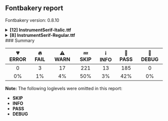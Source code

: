 ## Fontbakery report

Fontbakery version: 0.8.10

<details><summary><b>[12] InstrumentSerif-Italic.ttf</b></summary><div><details><summary>🔥 <b>FAIL:</b> Checking OS/2 fsSelection value. (<a href="https://font-bakery.readthedocs.io/en/stable/fontbakery/profiles/googlefonts.html#com.google.fonts/check/fsselection">com.google.fonts/check/fsselection</a>)</summary><div>


* 🔥 **FAIL** OS/2 fsSelection REGULAR bit should be unset. [code: bad-REGULAR]
* 🔥 **FAIL** OS/2 fsSelection ITALIC bit should be set. [code: bad-ITALIC]
</div></details><details><summary>🔥 <b>FAIL:</b> Checking head.macStyle value. (<a href="https://font-bakery.readthedocs.io/en/stable/fontbakery/profiles/googlefonts.html#com.google.fonts/check/mac_style">com.google.fonts/check/mac_style</a>)</summary><div>


* 🔥 **FAIL** head macStyle ITALIC bit should be set. [code: bad-ITALIC]
</div></details><details><summary>🔥 <b>FAIL:</b> Check font names are correct (<a href="https://font-bakery.readthedocs.io/en/stable/fontbakery/profiles/googlefonts.html#com.google.fonts/check/font_names">com.google.fonts/check/font_names</a>)</summary><div>


* 🔥 **FAIL** Font names are incorrect:

| nameID | current | expected |
| :--- | :--- | :--- |
| Family Name | Instrument Serif Italic | Instrument Serif |
| Subfamily Name | Regular | Italic |
| Full Name | Instrument Serif Italic | Instrument Serif Italic |
| Poscript Name | InstrumentSerif-Italic | InstrumentSerif-Italic |
| Typographic Family Name | Instrument Serif | N/A |
| Typographic Subfamily Name | Italic | N/A | [code: bad-names]
</div></details><details><summary>⚠ <b>WARN:</b> Checking OS/2 achVendID. (<a href="https://font-bakery.readthedocs.io/en/stable/fontbakery/profiles/googlefonts.html#com.google.fonts/check/vendor_id">com.google.fonts/check/vendor_id</a>)</summary><div>


* ⚠ **WARN** OS/2 VendorID value 'NONE' is not yet recognized. If you registered it recently, then it's safe to ignore this warning message. Otherwise, you should set it to your own unique 4 character code, and register it with Microsoft at https://www.microsoft.com/typography/links/vendorlist.aspx
 [code: unknown]
</div></details><details><summary>⚠ <b>WARN:</b> Are there caret positions declared for every ligature? (<a href="https://font-bakery.readthedocs.io/en/stable/fontbakery/profiles/googlefonts.html#com.google.fonts/check/ligature_carets">com.google.fonts/check/ligature_carets</a>)</summary><div>


* ⚠ **WARN** This font lacks caret position values for ligature glyphs on its GDEF table. [code: lacks-caret-pos]
</div></details><details><summary>⚠ <b>WARN:</b> Is there kerning info for non-ligated sequences? (<a href="https://font-bakery.readthedocs.io/en/stable/fontbakery/profiles/googlefonts.html#com.google.fonts/check/kerning_for_non_ligated_sequences">com.google.fonts/check/kerning_for_non_ligated_sequences</a>)</summary><div>


* ⚠ **WARN** GPOS table lacks kerning info for the following non-ligated sequences:

	- f + f

	- f + i

	- i + f

	- f + l

	- l + i 

	- And i + l [code: lacks-kern-info]
</div></details><details><summary>⚠ <b>WARN:</b> Combined length of family and style must not exceed 27 characters. (<a href="https://font-bakery.readthedocs.io/en/stable/fontbakery/profiles/googlefonts.html#com.google.fonts/check/name/family_and_style_max_length">com.google.fonts/check/name/family_and_style_max_length</a>)</summary><div>


* ⚠ **WARN** The combined length of family and style exceeds 27 chars in the following 'WINDOWS' entries:
 FONT_FAMILY_NAME = 'Instrument Serif Italic' / SUBFAMILY_NAME = 'Regular'

Please take a look at the conversation at https://github.com/googlefonts/fontbakery/issues/2179 in order to understand the reasoning behind these name table records max-length criteria. [code: too-long]
</div></details><details><summary>⚠ <b>WARN:</b> Ensure fonts have ScriptLangTags declared on the 'meta' table. (<a href="https://font-bakery.readthedocs.io/en/stable/fontbakery/profiles/googlefonts.html#com.google.fonts/check/meta/script_lang_tags">com.google.fonts/check/meta/script_lang_tags</a>)</summary><div>


* ⚠ **WARN** This font file does not have a 'meta' table. [code: lacks-meta-table]
</div></details><details><summary>⚠ <b>WARN:</b> Font contains '.notdef' as its first glyph? (<a href="https://font-bakery.readthedocs.io/en/stable/fontbakery/profiles/universal.html#com.google.fonts/check/mandatory_glyphs">com.google.fonts/check/mandatory_glyphs</a>)</summary><div>


* ⚠ **WARN** Glyph '.notdef' should contain a drawing, but it is empty. [code: empty]
</div></details><details><summary>⚠ <b>WARN:</b> Check if each glyph has the recommended amount of contours. (<a href="https://font-bakery.readthedocs.io/en/stable/fontbakery/profiles/universal.html#com.google.fonts/check/contour_count">com.google.fonts/check/contour_count</a>)</summary><div>


* ⚠ **WARN** This check inspects the glyph outlines and detects the total number of contours in each of them. The expected values are infered from the typical ammounts of contours observed in a large collection of reference font families. The divergences listed below may simply indicate a significantly different design on some of your glyphs. On the other hand, some of these may flag actual bugs in the font such as glyphs mapped to an incorrect codepoint. Please consider reviewing the design and codepoint assignment of these to make sure they are correct.

The following glyphs do not have the recommended number of contours:

	- Glyph name: aogonek	Contours detected: 3	Expected: 2

	- Glyph name: eogonek	Contours detected: 3	Expected: 2

	- Glyph name: Uogonek	Contours detected: 2	Expected: 1

	- Glyph name: uogonek	Contours detected: 2	Expected: 1

	- Glyph name: Uogonek	Contours detected: 2	Expected: 1

	- Glyph name: aogonek	Contours detected: 3	Expected: 2

	- Glyph name: eogonek	Contours detected: 3	Expected: 2 

	- And Glyph name: uogonek	Contours detected: 2	Expected: 1
 [code: contour-count]
</div></details><details><summary>⚠ <b>WARN:</b> Ensure dotted circle glyph is present and can attach marks. (<a href="https://font-bakery.readthedocs.io/en/stable/fontbakery/profiles/universal.html#com.google.fonts/check/dotted_circle">com.google.fonts/check/dotted_circle</a>)</summary><div>


* ⚠ **WARN** No dotted circle glyph present [code: missing-dotted-circle]
</div></details><details><summary>⚠ <b>WARN:</b> Are there any misaligned on-curve points? (<a href="https://font-bakery.readthedocs.io/en/stable/fontbakery/profiles/<Section: Outline Correctness Checks>.html#com.google.fonts/check/outline_alignment_miss">com.google.fonts/check/outline_alignment_miss</a>)</summary><div>


* ⚠ **WARN** The following glyphs have on-curve points which have potentially incorrect y coordinates:

	* quotedbl (U+0022): X=251.5,Y=719.0 (should be at cap-height 720?)

	* quotedbl (U+0022): X=390.5,Y=719.0 (should be at cap-height 720?)

	* ampersand (U+0026): X=407.5,Y=719.5 (should be at cap-height 720?)

	* quotesingle (U+0027): X=251.5,Y=719.0 (should be at cap-height 720?)

	* comma (U+002C): X=41.5,Y=1.5 (should be at baseline 0?)

	* five (U+0035): X=45.0,Y=-1.0 (should be at baseline 0?)

	* six (U+0036): X=468.0,Y=719.0 (should be at cap-height 720?)

	* semicolon (U+003B): X=41.5,Y=1.5 (should be at baseline 0?)

	* G (U+0047): X=302.0,Y=2.0 (should be at baseline 0?)

	* Q (U+0051): X=166.0,Y=1.0 (should be at baseline 0?)

	* grave (U+0060): X=248.0,Y=719.0 (should be at cap-height 720?)

	* a (U+0061): X=326.0,Y=508.5 (should be at x-height 510?)

	* d (U+0064): X=354.0,Y=508.0 (should be at x-height 510?)

	* f (U+0066): X=247.0,Y=722.0 (should be at cap-height 720?)

	* g (U+0067): X=341.0,Y=509.0 (should be at x-height 510?)

	* p (U+0070): X=100.0,Y=2.0 (should be at baseline 0?)

	* q (U+0071): X=326.0,Y=508.5 (should be at x-height 510?)

	* s (U+0073): X=46.5,Y=1.0 (should be at baseline 0?)

	* s (U+0073): X=255.5,Y=508.0 (should be at x-height 510?)

	* z (U+007A): X=190.0,Y=1.5 (should be at baseline 0?)

	* germandbls (U+00DF): X=200.0,Y=-0.5 (should be at baseline 0?)

	* agrave (U+00E0): X=289.0,Y=719.0 (should be at cap-height 720?)

	* atilde (U+00E3): X=271.0,Y=718.0 (should be at cap-height 720?)

	* aring (U+00E5): X=240.5,Y=718.5 (should be at cap-height 720?)

	* egrave (U+00E8): X=266.0,Y=719.0 (should be at cap-height 720?)

	* igrave (U+00EC): X=196.0,Y=719.0 (should be at cap-height 720?)

	* ntilde (U+00F1): X=295.0,Y=718.0 (should be at cap-height 720?)

	* ograve (U+00F2): X=259.0,Y=719.0 (should be at cap-height 720?)

	* otilde (U+00F5): X=241.0,Y=718.0 (should be at cap-height 720?)

	* ugrave (U+00F9): X=286.0,Y=719.0 (should be at cap-height 720?)

	* thorn (U+00FE): X=88.0,Y=2.0 (should be at baseline 0?)

	* abreve (U+0103): X=226.0,Y=718.0 (should be at cap-height 720?)

	* abreve (U+0103): X=462.0,Y=718.0 (should be at cap-height 720?)

	* dcaron (U+010F): X=603.5,Y=721.5 (should be at cap-height 720?)

	* Gbreve (U+011E): X=302.0,Y=2.0 (should be at baseline 0?)

	* gbreve (U+011F): X=190.0,Y=718.0 (should be at cap-height 720?)

	* gbreve (U+011F): X=426.0,Y=718.0 (should be at cap-height 720?)

	* Gdotaccent (U+0120): X=302.0,Y=2.0 (should be at baseline 0?)

	* uni0122 (U+0122): X=302.0,Y=2.0 (should be at baseline 0?)

	* lcaron (U+013E): X=369.5,Y=721.5 (should be at cap-height 720?)

	* sacute (U+015B): X=46.5,Y=1.0 (should be at baseline 0?)

	* scedilla (U+015F): X=46.5,Y=1.0 (should be at baseline 0?)

	* scaron (U+0161): X=46.5,Y=1.0 (should be at baseline 0?)

	* ubreve (U+016D): X=223.0,Y=718.0 (should be at cap-height 720?)

	* ubreve (U+016D): X=459.0,Y=718.0 (should be at cap-height 720?)

	* uring (U+016F): X=237.5,Y=718.5 (should be at cap-height 720?)

	* zacute (U+017A): X=190.0,Y=1.5 (should be at baseline 0?)

	* zdotaccent (U+017C): X=190.0,Y=1.5 (should be at baseline 0?)

	* zcaron (U+017E): X=190.0,Y=1.5 (should be at baseline 0?)

	* uni0219 (U+0219): X=46.5,Y=1.0 (should be at baseline 0?)

	* breve (U+02D8): X=192.0,Y=718.0 (should be at cap-height 720?)

	* breve (U+02D8): X=428.0,Y=718.0 (should be at cap-height 720?)

	* ring (U+02DA): X=172.5,Y=718.5 (should be at cap-height 720?)

	* tilde (U+02DC): X=257.0,Y=718.0 (should be at cap-height 720?)

	* gravecomb (U+0300): X=248.0,Y=719.0 (should be at cap-height 720?)

	* tildecomb (U+0303): X=257.0,Y=718.0 (should be at cap-height 720?)

	* uni0306 (U+0306): X=192.0,Y=718.0 (should be at cap-height 720?)

	* uni0306 (U+0306): X=428.0,Y=718.0 (should be at cap-height 720?)

	* uni030A (U+030A): X=172.5,Y=718.5 (should be at cap-height 720?)

	* wgrave (U+1E81): X=389.0,Y=719.0 (should be at cap-height 720?)

	* ygrave (U+1EF3): X=260.0,Y=719.0 (should be at cap-height 720?)

	* quoteleft (U+2018): X=230.5,Y=722.0 (should be at cap-height 720?)

	* quotesinglbase (U+201A): X=16.5,Y=2.0 (should be at baseline 0?)

	* quotedblleft (U+201C): X=230.5,Y=722.0 (should be at cap-height 720?)

	* quotedblleft (U+201C): X=380.5,Y=722.0 (should be at cap-height 720?)

	* quotedblbase (U+201E): X=16.5,Y=2.0 (should be at baseline 0?) 

	* And quotedblbase (U+201E): X=166.5,Y=2.0 (should be at baseline 0?) [code: found-misalignments]
</div></details><br></div></details><details><summary><b>[8] InstrumentSerif-Regular.ttf</b></summary><div><details><summary>⚠ <b>WARN:</b> Checking OS/2 achVendID. (<a href="https://font-bakery.readthedocs.io/en/stable/fontbakery/profiles/googlefonts.html#com.google.fonts/check/vendor_id">com.google.fonts/check/vendor_id</a>)</summary><div>


* ⚠ **WARN** OS/2 VendorID value 'NONE' is not yet recognized. If you registered it recently, then it's safe to ignore this warning message. Otherwise, you should set it to your own unique 4 character code, and register it with Microsoft at https://www.microsoft.com/typography/links/vendorlist.aspx
 [code: unknown]
</div></details><details><summary>⚠ <b>WARN:</b> Are there caret positions declared for every ligature? (<a href="https://font-bakery.readthedocs.io/en/stable/fontbakery/profiles/googlefonts.html#com.google.fonts/check/ligature_carets">com.google.fonts/check/ligature_carets</a>)</summary><div>


* ⚠ **WARN** This font lacks caret position values for ligature glyphs on its GDEF table. [code: lacks-caret-pos]
</div></details><details><summary>⚠ <b>WARN:</b> Is there kerning info for non-ligated sequences? (<a href="https://font-bakery.readthedocs.io/en/stable/fontbakery/profiles/googlefonts.html#com.google.fonts/check/kerning_for_non_ligated_sequences">com.google.fonts/check/kerning_for_non_ligated_sequences</a>)</summary><div>


* ⚠ **WARN** GPOS table lacks kerning info for the following non-ligated sequences:

	- f + f

	- f + i

	- i + f

	- f + l

	- l + i 

	- And i + l [code: lacks-kern-info]
</div></details><details><summary>⚠ <b>WARN:</b> Ensure fonts have ScriptLangTags declared on the 'meta' table. (<a href="https://font-bakery.readthedocs.io/en/stable/fontbakery/profiles/googlefonts.html#com.google.fonts/check/meta/script_lang_tags">com.google.fonts/check/meta/script_lang_tags</a>)</summary><div>


* ⚠ **WARN** This font file does not have a 'meta' table. [code: lacks-meta-table]
</div></details><details><summary>⚠ <b>WARN:</b> Font contains '.notdef' as its first glyph? (<a href="https://font-bakery.readthedocs.io/en/stable/fontbakery/profiles/universal.html#com.google.fonts/check/mandatory_glyphs">com.google.fonts/check/mandatory_glyphs</a>)</summary><div>


* ⚠ **WARN** Glyph '.notdef' should contain a drawing, but it is empty. [code: empty]
</div></details><details><summary>⚠ <b>WARN:</b> Check if each glyph has the recommended amount of contours. (<a href="https://font-bakery.readthedocs.io/en/stable/fontbakery/profiles/universal.html#com.google.fonts/check/contour_count">com.google.fonts/check/contour_count</a>)</summary><div>


* ⚠ **WARN** This check inspects the glyph outlines and detects the total number of contours in each of them. The expected values are infered from the typical ammounts of contours observed in a large collection of reference font families. The divergences listed below may simply indicate a significantly different design on some of your glyphs. On the other hand, some of these may flag actual bugs in the font such as glyphs mapped to an incorrect codepoint. Please consider reviewing the design and codepoint assignment of these to make sure they are correct.

The following glyphs do not have the recommended number of contours:

	- Glyph name: aogonek	Contours detected: 3	Expected: 2

	- Glyph name: eogonek	Contours detected: 3	Expected: 2

	- Glyph name: Uogonek	Contours detected: 2	Expected: 1

	- Glyph name: uogonek	Contours detected: 2	Expected: 1

	- Glyph name: Uogonek	Contours detected: 2	Expected: 1

	- Glyph name: aogonek	Contours detected: 3	Expected: 2

	- Glyph name: eogonek	Contours detected: 3	Expected: 2 

	- And Glyph name: uogonek	Contours detected: 2	Expected: 1
 [code: contour-count]
</div></details><details><summary>⚠ <b>WARN:</b> Ensure dotted circle glyph is present and can attach marks. (<a href="https://font-bakery.readthedocs.io/en/stable/fontbakery/profiles/universal.html#com.google.fonts/check/dotted_circle">com.google.fonts/check/dotted_circle</a>)</summary><div>


* ⚠ **WARN** No dotted circle glyph present [code: missing-dotted-circle]
</div></details><details><summary>⚠ <b>WARN:</b> Are there any misaligned on-curve points? (<a href="https://font-bakery.readthedocs.io/en/stable/fontbakery/profiles/<Section: Outline Correctness Checks>.html#com.google.fonts/check/outline_alignment_miss">com.google.fonts/check/outline_alignment_miss</a>)</summary><div>


* ⚠ **WARN** The following glyphs have on-curve points which have potentially incorrect y coordinates:

	* five (U+0035): X=76.5,Y=-1.0 (should be at baseline 0?)

	* C (U+0043): X=366.5,Y=-1.5 (should be at baseline 0?)

	* G (U+0047): X=363.0,Y=-1.5 (should be at baseline 0?)

	* N (U+004E): X=445.5,Y=-2.0 (should be at baseline 0?)

	* Q (U+0051): X=222.0,Y=-1.0 (should be at baseline 0?)

	* d (U+0064): X=303.0,Y=512.0 (should be at x-height 510?)

	* g (U+0067): X=243.0,Y=508.0 (should be at x-height 510?)

	* g (U+0067): X=283.0,Y=508.0 (should be at x-height 510?)

	* g (U+0067): X=294.5,Y=1.5 (should be at baseline 0?)

	* g (U+0067): X=121.0,Y=-1.0 (should be at baseline 0?)

	* p (U+0070): X=159.0,Y=2.0 (should be at baseline 0?)

	* s (U+0073): X=213.0,Y=511.5 (should be at x-height 510?)

	* t (U+0074): X=19.0,Y=508.0 (should be at x-height 510?)

	* u (U+0075): X=123.0,Y=2.0 (should be at baseline 0?)

	* v (U+0076): X=181.0,Y=2.0 (should be at baseline 0?)

	* v (U+0076): X=207.0,Y=2.0 (should be at baseline 0?)

	* Ccedilla (U+00C7): X=366.5,Y=-1.5 (should be at baseline 0?)

	* Ntilde (U+00D1): X=445.5,Y=-2.0 (should be at baseline 0?)

	* atilde (U+00E3): X=137.0,Y=718.0 (should be at cap-height 720?)

	* ntilde (U+00F1): X=172.0,Y=718.0 (should be at cap-height 720?)

	* otilde (U+00F5): X=141.0,Y=718.0 (should be at cap-height 720?)

	* ugrave (U+00F9): X=123.0,Y=2.0 (should be at baseline 0?)

	* uacute (U+00FA): X=123.0,Y=2.0 (should be at baseline 0?)

	* ucircumflex (U+00FB): X=123.0,Y=2.0 (should be at baseline 0?)

	* udieresis (U+00FC): X=123.0,Y=2.0 (should be at baseline 0?)

	* thorn (U+00FE): X=159.0,Y=2.0 (should be at baseline 0?)

	* abreve (U+0103): X=81.0,Y=718.0 (should be at cap-height 720?)

	* abreve (U+0103): X=319.0,Y=718.0 (should be at cap-height 720?)

	* Cacute (U+0106): X=366.5,Y=-1.5 (should be at baseline 0?)

	* Cdotaccent (U+010A): X=366.5,Y=-1.5 (should be at baseline 0?)

	* Ccaron (U+010C): X=366.5,Y=-1.5 (should be at baseline 0?)

	* Gbreve (U+011E): X=363.0,Y=-1.5 (should be at baseline 0?)

	* gbreve (U+011F): X=294.5,Y=1.5 (should be at baseline 0?)

	* gbreve (U+011F): X=121.0,Y=-1.0 (should be at baseline 0?)

	* gbreve (U+011F): X=77.0,Y=718.0 (should be at cap-height 720?)

	* gbreve (U+011F): X=315.0,Y=718.0 (should be at cap-height 720?)

	* Gdotaccent (U+0120): X=363.0,Y=-1.5 (should be at baseline 0?)

	* gdotaccent (U+0121): X=294.5,Y=1.5 (should be at baseline 0?)

	* gdotaccent (U+0121): X=121.0,Y=-1.0 (should be at baseline 0?)

	* uni0122 (U+0122): X=363.0,Y=-1.5 (should be at baseline 0?)

	* uni0123 (U+0123): X=294.5,Y=1.5 (should be at baseline 0?)

	* uni0123 (U+0123): X=121.0,Y=-1.0 (should be at baseline 0?)

	* Nacute (U+0143): X=445.5,Y=-2.0 (should be at baseline 0?)

	* uni0145 (U+0145): X=445.5,Y=-2.0 (should be at baseline 0?)

	* Ncaron (U+0147): X=445.5,Y=-2.0 (should be at baseline 0?)

	* umacron (U+016B): X=123.0,Y=2.0 (should be at baseline 0?)

	* ubreve (U+016D): X=123.0,Y=2.0 (should be at baseline 0?)

	* ubreve (U+016D): X=97.0,Y=718.0 (should be at cap-height 720?)

	* ubreve (U+016D): X=335.0,Y=718.0 (should be at cap-height 720?)

	* uring (U+016F): X=123.0,Y=2.0 (should be at baseline 0?)

	* uhungarumlaut (U+0171): X=123.0,Y=2.0 (should be at baseline 0?)

	* uogonek (U+0173): X=123.0,Y=2.0 (should be at baseline 0?)

	* breve (U+02D8): X=85.0,Y=718.0 (should be at cap-height 720?)

	* breve (U+02D8): X=323.0,Y=718.0 (should be at cap-height 720?)

	* tilde (U+02DC): X=163.0,Y=718.0 (should be at cap-height 720?)

	* tildecomb (U+0303): X=163.0,Y=718.0 (should be at cap-height 720?)

	* uni0306 (U+0306): X=85.0,Y=718.0 (should be at cap-height 720?)

	* uni0306 (U+0306): X=323.0,Y=718.0 (should be at cap-height 720?)

	* uni1E9E (U+1E9E): X=279.5,Y=-0.5 (should be at baseline 0?) 

	* And Euro (U+20AC): X=383.0,Y=-1.5 (should be at baseline 0?) [code: found-misalignments]
</div></details><br></div></details>
### Summary

| 💔 ERROR | 🔥 FAIL | ⚠ WARN | 💤 SKIP | ℹ INFO | 🍞 PASS | 🔎 DEBUG |
|:-----:|:----:|:----:|:----:|:----:|:----:|:----:|
| 0 | 3 | 17 | 221 | 13 | 185 | 0 |
| 0% | 1% | 4% | 50% | 3% | 42% | 0% |

**Note:** The following loglevels were omitted in this report:
* **SKIP**
* **INFO**
* **PASS**
* **DEBUG**
